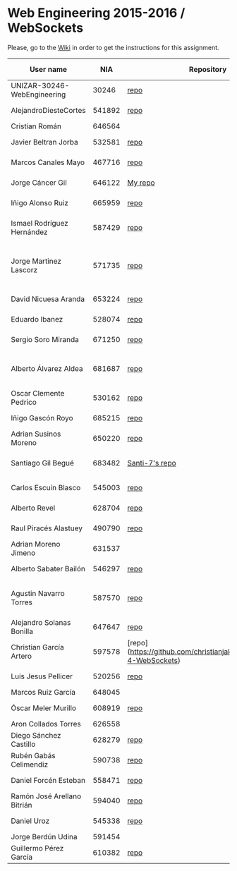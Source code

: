 # Web Engineering 2015-2016 / WebSockets
Please, go to the [Wiki](https://github.com/UNIZAR-30246-WebEngineering/Laboratory-4-WebSockets/wiki) in order to get the instructions for this assignment.


User name | NIA |Repository|Travis-CI|Proposal|Score
----------|-----|----------|---------|--------|-----
UNIZAR-30246-WebEngineering |30246 | [repo](https://github.com/UNIZAR-30246-WebEngineering/Laboratory-4-WebSockets) | [![Build Status](https://travis-ci.org/UNIZAR-30246-WebEngineering/Laboratory-4-WebSocketss.svg?branch=master)](https://travis-ci.org/UNIZAR-30246-WebEngineering/Laboratory-4-WebSockets)
AlejandroDiesteCortes | 541892 | [repo](https://github.com/AlejandroDiesteCortes/Laboratory-4-WebSockets) |[![Build Status](https://travis-ci.org/AlejandroDiesteCortes/Laboratory-4-WebSockets.svg?branch=master)](https://travis-ci.org/AlejandroDiesteCortes/Laboratory-4-WebSockets)
Cristian Román |646564
Javier Beltran Jorba | 532581 | [repo](https://github.com/MrJavo94/Laboratory-4-WebSockets) | [![Build Status](https://travis-ci.org/MrJavo94/Laboratory-4-WebSockets.svg?branch=master)](https://travis-ci.org/MrJavo94/Laboratory-4-WebSockets)
Marcos Canales Mayo | 467716 | [repo](https://github.com/MarcosCM/Laboratory-4-WebSockets) | [![Build Status](https://travis-ci.org/MarcosCM/Laboratory-4-WebSockets.svg?branch=master)](https://travis-ci.org/MarcosCM/Laboratory-4-WebSockets)
Jorge Cáncer Gil | 646122 | [My repo](https://github.com/jorcox/Laboratory-4-WebSockets) | [![Build Status](https://travis-ci.org/jorcox/Laboratory-4-WebSockets.svg?branch=master)](https://travis-ci.org/jorcox/Laboratory-4-WebSockets) 
Iñigo Alonso Ruiz | 665959 | [repo](https://github.com/Shathe/Laboratory-4-WebSockets) |[![Build Status](https://travis-ci.org/Shathe/Laboratory-4-WebSockets.svg)](https://travis-ci.org/Shathe/Laboratory-4-WebSockets) 
Ismael Rodríguez Hernández | 587429 | [repo](https://github.com/ismaro3/Laboratory-4-WebSockets) |[![Build Status](https://travis-ci.org/ismaro3/Laboratory-4-WebSockets.svg)](https://travis-ci.org/ismaro3/Laboratory-4-WebSockets) | Create a HTML+JS client
Jorge Martinez Lascorz | 571735 | [repo](https://github.com/JorgeCoke/Laboratory-4-WebSockets) |[![Build Status](https://travis-ci.org/JorgeCoke/Laboratory-4-WebSockets.svg?branch=master)](https://travis-ci.org/JorgeCoke/Laboratory-4-WebSockets) | Create mobile client with Ionic web technology
David Nicuesa Aranda | 653224 | [repo](https://github.com/Nicu1309/Laboratory-4-WebSockets) |[![Build Status](https://travis-ci.org/Nicu1309/Laboratory-4-WebSockets.svg?branch=master)](https://travis-ci.org/Nicu1309/Laboratory-4-WebSockets)
Eduardo Ibanez | 528074 | [repo](https://github.com/EduIbanez/Laboratory-4-WebSockets) | [![Build Status](https://travis-ci.org/EduIbanez/Laboratory-4-WebSockets.svg?branch=master)](https://travis-ci.org/EduIbanez/Laboratory-4-WebSockets) 
Sergio Soro Miranda | 671250 | [repo](https://github.com/teruyi/Laboratory-4-WebSockets) |[![Build Status](https://travis-ci.org/teruyi/Laboratory-4-WebSockets.svg)](https://travis-ci.org/teruyi/Laboratory-4-WebSockets)
Alberto Álvarez Aldea | 681687 | [repo](https://github.com/albert17/Laboratory-4-WebSockets) |[![Build Status](https://travis-ci.org/albert17/Laboratory-4-WebSockets.svg)](https://travis-ci.org/albert17/Laboratory-4-WebSockets) | Transform into a Spring Boot Application
Oscar Clemente Pedrico | 530162 | [repo](https://github.com/OscarClemente/Laboratory-4-WebSockets) | [![Build Status](https://travis-ci.org/OscarClemente/Laboratory-4-WebSockets.svg?branch=master)](https://travis-ci.org/OscarClemente/Laboratory-4-WebSockets) 
Iñigo Gascón Royo | 685215 | [repo](https://github.com/Gascon95/Laboratory-4-WebSockets) |[![Build Status](https://travis-ci.org/Gascon95/Laboratory-4-WebSockets.svg)](https://travis-ci.org/Gascon95/Laboratory-4-WebSockets)
Adrian Susinos Moreno | 650220 | [repo](https://github.com/ader9/Laboratory-4-WebSockets) |[![Build Status](https://travis-ci.org/ader9/Laboratory-4-WebSockets.svg)](https://travis-ci.org/ader9/Laboratory-4-WebSockets)
Santiago Gil Begué | 683482 | [Santi-7's repo](https://github.com/Santi-7/Laboratory-4-WebSockets) | [![Build Status](https://travis-ci.org/Santi-7/Laboratory-4-WebSocketss.svg?branch=master)](https://travis-ci.org/Santi-7/Laboratory-4-WebSockets) | Subprotocol to send data
Carlos Escuín Blasco | 545003 | [repo](https://github.com/xarlieskin/Laboratory-4-WebSockets) |[![Build Status](https://travis-ci.org/xarlieskin/Laboratory-4-WebSockets.svg)](https://travis-ci.org/xarlieskin/Laboratory-4-WebSockets)
Alberto Revel | 628704| [repo](https://github.com/albertorevel/Laboratory-4-WebSockets) |[![Build Status](https://travis-ci.org/albertorevel/Laboratory-4-WebSockets.svg)](https://travis-ci.org/albertorevel/Laboratory-4-WebSockets)
Raul Piracés Alastuey | 490790 | [repo](https://github.com/piraces/Laboratory-4-WebSockets) |[![Build Status](https://travis-ci.org/piraces/Laboratory-4-WebSockets.svg)](https://travis-ci.org/piraces/Laboratory-4-WebSockets)
Adrian Moreno Jimeno | 631537
Alberto Sabater Bailón | 546297 | [repo](https://github.com/asabater94/Laboratory-4-WebSockets) |[![Build Status](https://travis-ci.org/asabater94/Laboratory-4-WebSockets.svg)](https://travis-ci.org/asabater94/Laboratory-4-WebSockets)
Agustin Navarro Torres | 587570 | [repo](https://github.com/SirBargus/Laboratory-4-WebSockets) |[![Build Status](https://travis-ci.org/SirBargus/Laboratory-4-WebSockets.svg)](https://travis-ci.org/SirBargus/Laboratory-4-WebSockets) | Transform into a Node.js Application
Alejandro Solanas Bonilla | 647647 | [repo](https://github.com/Naxsel/Laboratory-4-WebSockets)| [![Build Status](https://travis-ci.org/Naxsel/Laboratory-4-WebSockets.svg)](https://travis-ci.org/Naxsel/Laboratory-4-WebSockets)
Christian García Artero | 597578 | [repo] (https://github.com/christianjaka94/Laboratory-4-WebSockets) |[![Build Status](https://travis-ci.org/christianjaka94/Laboratory-4-WebSockets.svg?branch=master)](https://travis-ci.org/christianjaka94/Laboratory-4-WebSockets)
Luis Jesus Pellicer | 520256 | [repo](https://github.com/luisjesuspellicer/Laboratory-4-WebSockets) |[![Build Status](https://travis-ci.org/luisjesuspellicer/Laboratory-4-WebSockets.svg)](https://travis-ci.org/luisjesuspellicer/Laboratory-4-WebSockets)
Marcos Ruiz García | 648045
Óscar Meler Murillo | 608919 | [repo](https://github.com/oscarmeler/Laboratory-4-WebSockets) |[![Build Status](https://travis-ci.org/oscarmeler/Laboratory-4-WebSockets.svg)](https://travis-ci.org/oscarmeler/Laboratory-4-WebSockets)
Aron Collados Torres | 626558
Diego Sánchez Castillo | 628279 | [repo](https://github.com/diegozgz92/Laboratory-4-WebSockets) |[![Build Status](https://travis-ci.org/diegozgz92/Laboratory-4-WebSockets.svg)](https://travis-ci.org/diegozgz92/Laboratory-4-WebSockets)
Rubén Gabás Celimendiz | 590738 | [repo](https://github.com/PhyrionX/Laboratory-4-WebSockets) |[![Build Status](https://travis-ci.org/PhyrionX/Laboratory-4-WebSockets.svg)](https://travis-ci.org/PhyrionX/Laboratory-4-WebSockets)
Daniel Forcén Esteban | 558471 | [repo](https://github.com/dforcen/Laboratory-4-WebSockets) |[![Build Status](https://travis-ci.org/dforcen/Laboratory-4-WebSockets.svg)](https://travis-ci.org/dforcen/Laboratory-4-WebSockets)
Ramón José Arellano Bitrián | 594040 | [repo](https://github.com/Enrohk/Laboratory-4-WebSockets) |[![Build Status](https://travis-ci.org/Enrohk/Laboratory-4-WebSockets.svg)](https://travis-ci.org/Enrohk/Laboratory-4-WebSockets)
Daniel Uroz | 545338 | [repo](https://github.com/uZetta27/Laboratory-4-WebSockets) | [![Build Status](https://travis-ci.org/uZetta27/Laboratory-4-WebSockets.svg?branch=master)](https://travis-ci.org/uZetta27/Laboratory-4-WebSockets)
Jorge Berdún Udina | 591454
Guillermo Pérez García | 610382 | [repo](https://github.com/guillepg/Laboratory-4-WebSockets) | [![Build Status](https://travis-ci.org/guillepg/Laboratory-4-WebSockets.svg?branch=master)](https://travis-ci.org/guillepg/Laboratory-4-WebSockets)

